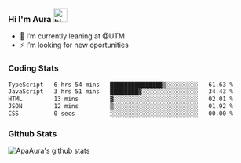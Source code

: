 ### Hi I'm Aura <img src="https://user-images.githubusercontent.com/1303154/88677602-1635ba80-d120-11ea-84d8-d263ba5fc3c0.gif" width="28px" alt="hi">

- 🔭 I’m currently leaning at @UTM
- ⚡ I’m looking for new oportunities


### Coding Stats

<!--START_SECTION:waka-->

```txt
TypeScript   6 hrs 54 mins   ███████████████▒░░░░░░░░░   61.63 %
JavaScript   3 hrs 51 mins   ████████▓░░░░░░░░░░░░░░░░   34.43 %
HTML         13 mins         ▓░░░░░░░░░░░░░░░░░░░░░░░░   02.01 %
JSON         12 mins         ▒░░░░░░░░░░░░░░░░░░░░░░░░   01.92 %
CSS          0 secs          ░░░░░░░░░░░░░░░░░░░░░░░░░   00.00 %
```

<!--END_SECTION:waka-->

### Github Stats

![ApaAura's github stats](https://github-readme-stats.vercel.app/api?username=ApaAura&count_private=true&theme=tokyonight&hide=contribs,prs)
